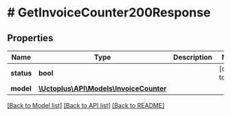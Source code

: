# # GetInvoiceCounter200Response

## Properties

Name | Type | Description | Notes
------------ | ------------- | ------------- | -------------
**status** | **bool** |  | [default to true]
**model** | [**\Uctoplus\API\Models\InvoiceCounter**](InvoiceCounter.md) |  |

[[Back to Model list]](../../README.md#models) [[Back to API list]](../../README.md#endpoints) [[Back to README]](../../README.md)
